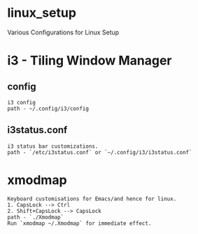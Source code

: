 # linux_setup
Various Configurations for Linux Setup

# i3 - Tiling Window Manager   
## config   
	i3 config   
	path - ~/.config/i3/config 
## i3status.conf  
	i3 status bar customizations.   
	path - `/etc/i3status.conf` or `~/.config/i3/i3status.conf`
	
# xmodmap 
	Keyboard customisations for Emacs/and hence for linux. 
	1. CapsLock --> Ctrl 
	2. Shift+CapsLock --> CapsLock
	path - `./Xmodmap`
	Run `xmodmap ~/.Xmodmap` for immediate effect. 
	
